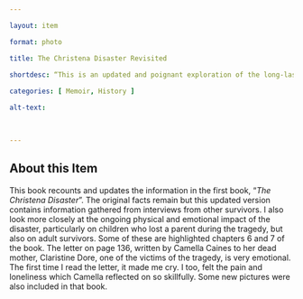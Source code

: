 ```yaml
--- 

layout: item 

format: photo 

title: The Christena Disaster Revisited

shortdesc: “This is an updated and poignant exploration of the long-lasting effects of the Christena tragedy, delving deeper into the emotional impact on survivors and their families.”
 
categories: [ Memoir, History ]

alt-text:  

 

--- 
```


## About this Item 

This book recounts and updates the information in the first book, “_The Christena Disaster_”.  The original facts remain but this updated version contains information gathered from interviews from other survivors. I also look more closely at the ongoing physical and emotional impact of the disaster, particularly on children who lost a parent during the tragedy, but also on adult survivors. Some of these are highlighted chapters 6 and 7 of the book. The letter on page 136, written by Camella Caines to her dead mother, Claristine Dore, one of the victims of the tragedy, is very emotional.  The first time I read the letter, it made me cry.  I too, felt the pain and loneliness which Camella reflected on so skillfully. Some new pictures were also included in that book.

